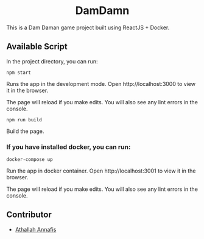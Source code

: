 <h1 align=center>DamDamn</h1>

This is a Dam Daman game project built using ReactJS + Docker.

## Available Script

In the project directory, you can run:

``npm start``

Runs the app in the development mode.
Open http://localhost:3000 to view it in the browser.

The page will reload if you make edits.
You will also see any lint errors in the console.

``npm run build``

Build the page.

### If you have installed docker, you can run:

``docker-compose up``

Run the app in docker container.
Open http://localhost:3001 to view it in the browser.

The page will reload if you make edits.
You will also see any lint errors in the console.

## Contributor

- [Athallah Annafis](http://github.com/annafis1)
